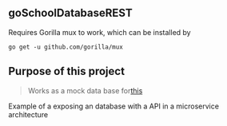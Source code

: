 ## goSchoolDatabaseREST
Requires Gorilla mux to work, which can be installed by

`go get -u github.com/gorilla/mux`

## Purpose of this project

> Works as a mock data base for[this](https://github.com/IYZaytsev/Go_webapp)

Example of a exposing an database with a API in a microservice architecture
